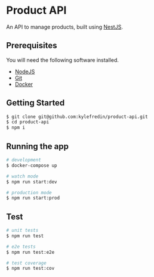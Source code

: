 # Product API

An API to manage products, built using [NestJS](https://github.com/nestjs/nest).

## Prerequisites

You will need the following software installed.

- [NodeJS](https://nodejs.org/)
- [Git](https://git-scm.com/)
- [Docker](https://www.docker.com/)

## Getting Started

```bash
$ git clone git@github.com:kylefredin/product-api.git
$ cd product-api
$ npm i
```

## Running the app

```bash
# development
$ docker-compose up

# watch mode
$ npm run start:dev

# production mode
$ npm run start:prod
```

## Test

```bash
# unit tests
$ npm run test

# e2e tests
$ npm run test:e2e

# test coverage
$ npm run test:cov
```
